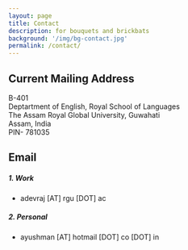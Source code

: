```yaml
---
layout: page
title: Contact 
description: for bouquets and brickbats
background: '/img/bg-contact.jpg'
permalink: /contact/
---
```


## Current Mailing Address 

B-401\
Deptartment of English, Royal School of Languages\
The Assam Royal Global University, Guwahati\
Assam, India\
PIN- 781035

## Email  
##### 1. Work
- adevraj [AT] rgu [DOT] ac  

##### 2. Personal
- ayushman [AT] hotmail [DOT] co [DOT] in  
